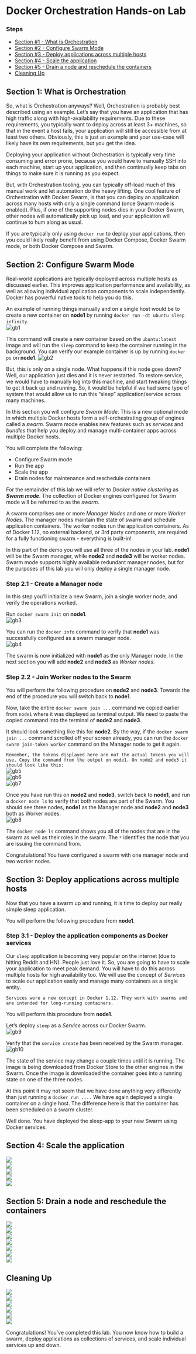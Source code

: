 # Docker Orchestration Hands-on Lab

### Steps

- [Section #1 - What is Orchestration](https://github.com/isaanggi/tekn-cloud-computing/new/main/minggu-12#section-1-what-is-orchestration)
- [Section #2 - Configure Swarm Mode](https://github.com/isaanggi/tekn-cloud-computing/new/main/minggu-12#section-2-configure-swarm-mode)
- [Section #3 - Deploy applications across multiple hosts](https://github.com/isaanggi/tekn-cloud-computing/new/main/minggu-12#section-3-deploy-applications-across-multiple-hosts)
- [Section #4 - Scale the application](https://github.com/isaanggi/tekn-cloud-computing/new/main/minggu-12#section-4-scale-the-application)
- [Section #5 - Drain a node and reschedule the containers](https://github.com/isaanggi/tekn-cloud-computing/new/main/minggu-12#section-5-drain-a-node-and-reschedule-the-containers)
- [Cleaning Up](https://github.com/isaanggi/tekn-cloud-computing/new/main/minggu-12#cleaning-up)

## Section 1: What is Orchestration

So, what is Orchestration anyways? Well, Orchestration is probably best described using an example. Let’s say that you have an application that has high traffic along with high-availability requirements. Due to these requirements, you typically want to deploy across at least 3+ machines, so that in the event a host fails, your application will still be accessible from at least two others. Obviously, this is just an example and your use-case will likely have its own requirements, but you get the idea.

Deploying your application without Orchestration is typically very time consuming and error prone, because you would have to manually SSH into each machine, start up your application, and then continually keep tabs on things to make sure it is running as you expect.

But, with Orchestration tooling, you can typically off-load much of this manual work and let automation do the heavy lifting. One cool feature of Orchestration with Docker Swarm, is that you can deploy an application across many hosts with only a single command (once Swarm mode is enabled). Plus, if one of the supporting nodes dies in your Docker Swarm, other nodes will automatically pick up load, and your application will continue to hum along as usual.

If you are typically only using ```docker run``` to deploy your applications, then you could likely really benefit from using Docker Compose, Docker Swarm mode, or both Docker Compose and Swarm.

## Section 2: Configure Swarm Mode
Real-world applications are typically deployed across multiple hosts as discussed earlier. This improves application performance and availability, as well as allowing individual application components to scale independently. Docker has powerful native tools to help you do this.

An example of running things manually and on a single host would be to create a new container on <strong>node1</strong> by running ```docker run -dt ubuntu sleep infinity```.<br>
![gb1](https://github.com/AnggitaAlbiantara/tekn-cloud-computing/blob/5726e2bbb3b0af82e191b90b0dbc62245ec550eb/minggu-12/1.PNG)

This command will create a new container based on the ```ubuntu:latest``` image and will run the ```sleep``` command to keep the container running in the background. You can verify our example container is up by running ```docker ps``` on <strong>node1</strong>.
![gb2](https://github.com/AnggitaAlbiantara/tekn-cloud-computing/blob/5726e2bbb3b0af82e191b90b0dbc62245ec550eb/minggu-12/2.PNG)

But, this is only on a single node. What happens if this node goes down? Well, our application just dies and it is never restarted. To restore service, we would have to manually log into this machine, and start tweaking things to get it back up and running. So, it would be helpful if we had some type of system that would allow us to run this “sleep” application/service across many machines.

In this section you will configure *Swarm Mode*. This is a new optional mode in which multiple Docker hosts form a self-orchestrating group of engines called a *swarm*. Swarm mode enables new features such as *services* and *bundles* that help you deploy and manage multi-container apps across multiple Docker hosts.

You will complete the following:
- Configure Swarm mode
- Run the app
- Scale the app
- Drain nodes for maintenance and reschedule containers

For the remainder of this lab we will refer to *Docker native clustering* as *<strong>Swarm mode</strong>*. The collection of Docker engines configured for Swarm mode will be referred to as the *swarm*.

A swarm comprises one or more *Manager Nodes* and one or more *Worker Nodes*. The manager nodes maintain the state of swarm and schedule application containers. The worker nodes run the application containers. As of Docker 1.12, no external backend, or 3rd party components, are required for a fully functioning swarm - everything is built-in!

In this part of the demo you will use all three of the nodes in your lab. <strong>node1</strong> will be the Swarm manager, while <strong>node2</strong> and <strong>node3</strong> will be worker nodes. Swarm mode supports highly available redundant manager nodes, but for the purposes of this lab you will only deploy a single manager node.

### Step 2.1 - Create a Manager node
In this step you’ll initialize a new Swarm, join a single worker node, and verify the operations worked.

Run ```docker swarm init``` on <strong>node1</strong>.<br>
![gb3](https://github.com/AnggitaAlbiantara/tekn-cloud-computing/blob/5726e2bbb3b0af82e191b90b0dbc62245ec550eb/minggu-12/3.PNG)

You can run the ```docker info``` command to verify that <strong>node1</strong> was successfully configured as a swarm manager node.<br>
![gb4](https://github.com/AnggitaAlbiantara/tekn-cloud-computing/blob/5726e2bbb3b0af82e191b90b0dbc62245ec550eb/minggu-12/4.PNG)

The swarm is now initialized with <strong>node1</strong> as the only Manager node. In the next section you will add <strong>node2</strong> and <strong>node3</strong> as *Worker nodes*.

### Step 2.2 - Join Worker nodes to the Swarm
You will perform the following procedure on <strong>node2</strong> and <strong>node3</strong>. Towards the end of the procedure you will switch back to <strong>node1</strong>.

Now, take the entire ```docker swarm join ...``` command we copied earlier from ```node1``` where it was displayed as terminal output. We need to paste the copied command into the terminal of <strong>node2</strong> and <strong>node3</strong>.

It should look something like this for <strong>node2</strong>. By the way, if the ```docker swarm join ...``` command scrolled off your screen already, you can run the ```docker swarm join-token worker``` command on the Manager node to get it again.

``Remember, the tokens displayed here are not the actual tokens you will use. Copy the command from the output on node1. On node2 and node3 it should look like this:``<br>
![gb5](https://github.com/AnggitaAlbiantara/tekn-cloud-computing/blob/5726e2bbb3b0af82e191b90b0dbc62245ec550eb/minggu-12/5.PNG)<br>
![gb6](https://github.com/AnggitaAlbiantara/tekn-cloud-computing/blob/5726e2bbb3b0af82e191b90b0dbc62245ec550eb/minggu-12/6.PNG)<br>
![gb7](https://github.com/AnggitaAlbiantara/tekn-cloud-computing/blob/5726e2bbb3b0af82e191b90b0dbc62245ec550eb/minggu-12/7.PNG)

Once you have run this on <strong>node2</strong> and <strong>node3</strong>, switch back to <strong>node1</strong>, and run a ```docker node ls``` to verify that both nodes are part of the Swarm. You should see three nodes, <strong>node1</strong> as the Manager node and <strong>node2</strong> and <strong>node3</strong> both as Worker nodes.<br>
![gb8](https://github.com/AnggitaAlbiantara/tekn-cloud-computing/blob/5726e2bbb3b0af82e191b90b0dbc62245ec550eb/minggu-12/8.PNG)

The ```docker node ls``` command shows you all of the nodes that are in the swarm as well as their roles in the swarm. The ```*``` identifies the node that you are issuing the command from.

Congratulations! You have configured a swarm with one manager node and two worker nodes.
## Section 3: Deploy applications across multiple hosts
Now that you have a swarm up and running, it is time to deploy our really simple sleep application.

You will perform the following procedure from <strong>node1</strong>.

### Step 3.1 - Deploy the application components as Docker services
Our ```sleep``` application is becoming very popular on the internet (due to hitting Reddit and HN). People just love it. So, you are going to have to scale your application to meet peak demand. You will have to do this across multiple hosts for high availability too. We will use the concept of *Services* to scale our application easily and manage many containers as a single entity.

``Services were a new concept in Docker 1.12. They work with swarms and are intended for long-running containers.``

You will perform this procedure from <strong>node1</strong>.

Let’s deploy ```sleep``` as a *Service* across our Docker Swarm.<br>
![gb9](https://github.com/AnggitaAlbiantara/tekn-cloud-computing/blob/5726e2bbb3b0af82e191b90b0dbc62245ec550eb/minggu-12/9.PNG)

Verify that the ```service create``` has been received by the Swarm manager.<br>
![gb10](https://github.com/AnggitaAlbiantara/tekn-cloud-computing/blob/5726e2bbb3b0af82e191b90b0dbc62245ec550eb/minggu-12/10.PNG)

The state of the service may change a couple times until it is running. The image is being downloaded from Docker Store to the other engines in the Swarm. Once the image is downloaded the container goes into a running state on one of the three nodes.

At this point it may not seem that we have done anything very differently than just running a ```docker run ....``` We have again deployed a single container on a single host. The difference here is that the container has been scheduled on a swarm cluster.

Well done. You have deployed the sleep-app to your new Swarm using Docker services.
## Section 4: Scale the application

<div><img src="gambar/ss9.jpg"></div>
<div><img src="gambar/ss10.jpg"></div>
<div><img src="gambar/ss11.jpg"></div>
<div><img src="gambar/ss12.jpg"></div>
<div><img src="gambar/ss13.jpg"></div>

## Section 5: Drain a node and reschedule the containers

<div><img src="gambar/ss14.jpg"></div>
<div><img src="gambar/ss15.jpg"></div>
<div><img src="gambar/ss16.jpg"></div>
<div><img src="gambar/ss17.jpg"></div>
<div><img src="gambar/ss18.jpg"></div>
<div><img src="gambar/ss19.jpg"></div>
<div><img src="gambar/ss20.jpg"></div>

## Cleaning Up

<div><img src="gambar/ss21.jpg"></div>
<div><img src="gambar/ss22.jpg"></div>
<div><img src="gambar/ss23.jpg"></div>
<div><img src="gambar/ss24.jpg"></div>
<div><img src="gambar/ss25.jpg"></div>
<div><img src="gambar/ss26.jpg"></div>

Congratulations! You’ve completed this lab. You now know how to build a swarm, deploy applications as collections of services, and scale individual services up and down.
